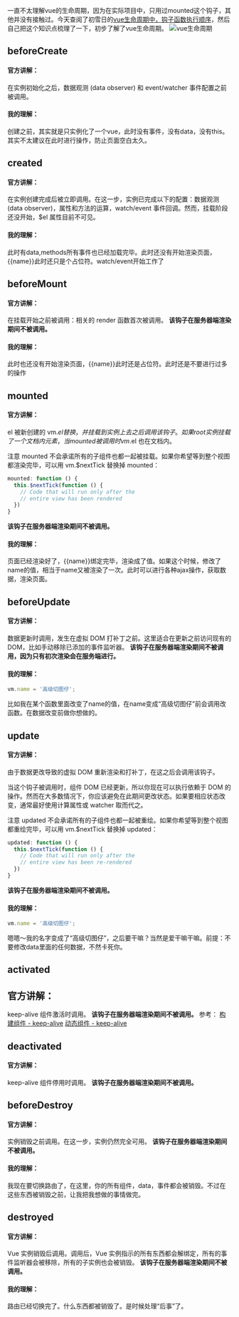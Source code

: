 一直不太理解vue的生命周期，因为在实际项目中，只用过mounted这个钩子，其他并没有接触过。今天查阅了初雪日的[vue生命周期中，钩子函数执行顺序](https://blog.csdn.net/tionsu/article/details/78204107)，然后自己把这个知识点梳理了一下，初步了解了vue生命周期。
![vue生命周期](/img/vue生命周期的理解.png)
## beforeCreate
#### 官方讲解：
在实例初始化之后，数据观测 (data observer) 和 event/watcher 事件配置之前被调用。
#### 我的理解：
创建之前，其实就是只实例化了一个vue，此时没有事件，没有data，没有this。其实不太建议在此时进行操作，防止页面空白太久。

## created
#### 官方讲解：
在实例创建完成后被立即调用。在这一步，实例已完成以下的配置：数据观测 (data observer)，属性和方法的运算，watch/event 事件回调。然而，挂载阶段还没开始，$el 属性目前不可见。
#### 我的理解：
此时有data,methods所有事件也已经加载完毕。此时还没有开始渲染页面，{{name}}此时还只是个占位符。watch/event开始工作了

## beforeMount
#### 官方讲解：
在挂载开始之前被调用：相关的 render 函数首次被调用。
**该钩子在服务器端渲染期间不被调用。**
#### 我的理解：
此时也还没有开始渲染页面，{{name}}此时还是占位符。此时还是不要进行过多的操作

## mounted
#### 官方讲解：
el 被新创建的 vm.$el 替换，并挂载到实例上去之后调用该钩子。如果 root 实例挂载了一个文档内元素，当 mounted 被调用时 vm.$el 也在文档内。

注意 mounted 不会承诺所有的子组件也都一起被挂载。如果你希望等到整个视图都渲染完毕，可以用 vm.$nextTick 替换掉 mounted：
``` javascript
mounted: function () {
  this.$nextTick(function () {
    // Code that will run only after the
    // entire view has been rendered
  })
}
```
**该钩子在服务器端渲染期间不被调用。**
#### 我的理解：
页面已经渲染好了，{{name}}绑定完毕，渲染成了值。如果这个时候，修改了name的值，相当于name又被渲染了一次。此时可以进行各种ajax操作，获取数据，渲染页面。

## beforeUpdate
#### 官方讲解：
数据更新时调用，发生在虚拟 DOM 打补丁之前。这里适合在更新之前访问现有的 DOM，比如手动移除已添加的事件监听器。
**该钩子在服务器端渲染期间不被调用，因为只有初次渲染会在服务端进行。**
#### 我的理解：
``` javascript
vm.name = '高级切图仔';
```
比如我在某个函数里面改变了name的值，在name变成“高级切图仔”前会调用改函数。在数据改变前做你想做的。

## update
#### 官方讲解：
由于数据更改导致的虚拟 DOM 重新渲染和打补丁，在这之后会调用该钩子。

当这个钩子被调用时，组件 DOM 已经更新，所以你现在可以执行依赖于 DOM 的操作。然而在大多数情况下，你应该避免在此期间更改状态。如果要相应状态改变，通常最好使用计算属性或 watcher 取而代之。

注意 updated 不会承诺所有的子组件也都一起被重绘。如果你希望等到整个视图都重绘完毕，可以用 vm.$nextTick 替换掉 updated：
``` JavaScript
updated: function () {
  this.$nextTick(function () {
    // Code that will run only after the
    // entire view has been re-rendered
  })
}
```
**该钩子在服务器端渲染期间不被调用。**
#### 我的理解：
``` javascript
vm.name = '高级切图仔';
```
嗯嗯～我的名字变成了“高级切图仔”，之后要干嘛？当然是爱干嘛干嘛。前提：不要修改data里面的任何数据，不然卡死你。

## activated
## 官方讲解：
keep-alive 组件激活时调用。
**该钩子在服务器端渲染期间不被调用。**
参考：
[构建组件 - keep-alive](https://cn.vuejs.org/v2/api/#keep-alive)
[动态组件 - keep-alive](https://cn.vuejs.org/v2/guide/components-dynamic-async.html#%E5%9C%A8%E5%8A%A8%E6%80%81%E7%BB%84%E4%BB%B6%E4%B8%8A%E4%BD%BF%E7%94%A8-keep-alive)

## deactivated
#### 官方讲解：
keep-alive 组件停用时调用。
**该钩子在服务器端渲染期间不被调用。**

## beforeDestroy
#### 官方讲解：
实例销毁之前调用。在这一步，实例仍然完全可用。
**该钩子在服务器端渲染期间不被调用。**
#### 我的理解：
我现在要切换路由了，在这里，你的所有组件，data，事件都会被销毁。不过在这些东西被销毁之前，让我把我想做的事情做完。

## destroyed
#### 官方讲解：
Vue 实例销毁后调用。调用后，Vue 实例指示的所有东西都会解绑定，所有的事件监听器会被移除，所有的子实例也会被销毁。
**该钩子在服务器端渲染期间不被调用。**
#### 我的理解：
路由已经切换完了。什么东西都被销毁了。是时候处理“后事”了。